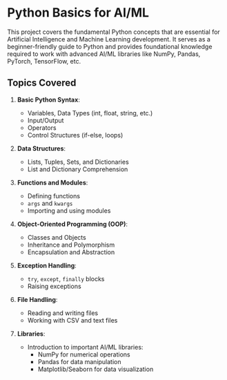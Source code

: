 # Python Basics for AI/ML

This project covers the fundamental Python concepts that are essential for Artificial Intelligence and Machine Learning development. It serves as a beginner-friendly guide to Python and provides foundational knowledge required to work with advanced AI/ML libraries like NumPy, Pandas, PyTorch, TensorFlow, etc.

## Topics Covered

1. **Basic Python Syntax**: 
   - Variables, Data Types (int, float, string, etc.)
   - Input/Output
   - Operators
   - Control Structures (if-else, loops)

2. **Data Structures**:
   - Lists, Tuples, Sets, and Dictionaries
   - List and Dictionary Comprehension

3. **Functions and Modules**:
   - Defining functions
   - `args` and `kwargs`
   - Importing and using modules

4. **Object-Oriented Programming (OOP)**:
   - Classes and Objects
   - Inheritance and Polymorphism
   - Encapsulation and Abstraction

5. **Exception Handling**:
   - `try`, `except`, `finally` blocks
   - Raising exceptions

6. **File Handling**:
   - Reading and writing files
   - Working with CSV and text files

7. **Libraries**:
   - Introduction to important AI/ML libraries:
     - NumPy for numerical operations
     - Pandas for data manipulation
     - Matplotlib/Seaborn for data visualization


